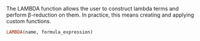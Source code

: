 The LAMBDA function allows the user to construct lambda terms and perform β-reduction on them. In practice, this means creating and applying custom functions.

```haskell
LAMBDA(name, formula_expression)
```